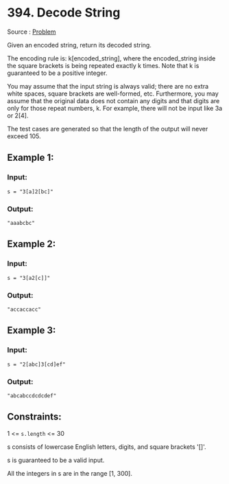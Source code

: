 # 394. Decode String

Source : [Problem](https://leetcode.com/problems/decode-string)

Given an encoded string, return its decoded string.

The encoding rule is: k[encoded_string], where the encoded_string inside the square brackets is being repeated exactly k times. Note that k is guaranteed to be a positive integer.

You may assume that the input string is always valid; there are no extra white spaces, square brackets are well-formed, etc. Furthermore, you may assume that the original data does not contain any digits and that digits are only for those repeat numbers, k. For example, there will not be input like 3a or 2[4].

The test cases are generated so that the length of the output will never exceed 105.

## Example 1:

### Input:

    s = "3[a]2[bc]"

### Output:

    "aaabcbc"

## Example 2:

### Input:

    s = "3[a2[c]]"

### Output:

    "accaccacc"

## Example 3:

### Input:

    s = "2[abc]3[cd]ef"

### Output:

    "abcabccdcdcdef"

## Constraints:

1 <= `s.length` <= 30

s consists of lowercase English letters, digits, and square brackets '[]'.

s is guaranteed to be a valid input.

All the integers in s are in the range [1, 300].

